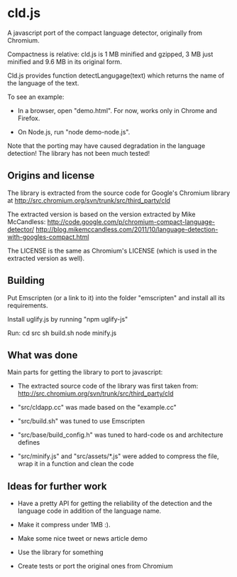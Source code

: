 cld.js
======

A javascript port of the compact language detector, originally from Chromium.

Compactness is relative: cld.js is 1 MB minified and gzipped, 3 MB just minified and 9.6 MB in its original form.

Cld.js provides function detectLangugage(text) which returns the name of the language of the text.

To see an example:

* In a browser, open "demo.html". For now, works only in Chrome and Firefox.

* On Node.js, run "node demo-node.js".

Note that the porting may have caused degradation in the language detection! The library has not been much tested!

Origins and license
-------------------

The library is extracted from the source code for Google's Chromium library at
http://src.chromium.org/svn/trunk/src/third_party/cld

The extracted version is based on the version extracted by Mike McCandless:
http://code.google.com/p/chromium-compact-language-detector/
http://blog.mikemccandless.com/2011/10/language-detection-with-googles-compact.html

The LICENSE is the same as Chromium's LICENSE (which is used in the extracted version as well).

Building
--------

Put Emscripten (or a link to it) into the folder "emscripten" and install all its requirements.

Install uglify.js by running "npm uglify-js"

Run:
cd src
sh build.sh
node minify.js

What was done
-------------

Main parts for getting the library to port to javascript:

* The extracted source code of the library was first taken from:
http://src.chromium.org/svn/trunk/src/third_party/cld

* "src/cldapp.cc" was made based on the "example.cc"

* "src/build.sh" was tuned to use Emscripten

* "src/base/build_config.h" was tuned to hard-code os and architecture defines

* "src/minify.js" and "src/assets/*.js" were added to compress the file, wrap it in a function and clean the code 

Ideas for further work
----------------------

* Have a pretty API for getting the reliability of the detection and the language code in addition of the language name.

* Make it compress under 1MB :).

* Make some nice tweet or news article demo

* Use the library for something

* Create tests or port the original ones from Chromium
